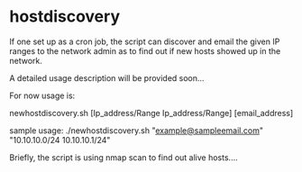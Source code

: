 # hostdiscovery
If one set up as a cron job, the script can discover and email the given IP ranges to the network admin as to find out if new hosts showed up in the network. 

A detailed usage description will be provided soon...

For now usage is: 

newhostdiscovery.sh [Ip_address/Range Ip_address/Range] [email_address]

sample usage: ./newhostdiscovery.sh "example@sampleemail.com" "10.10.10.0/24 10.10.10.1/24"

Briefly, the script is using nmap scan to find out alive hosts....
